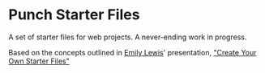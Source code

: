 # Punch Starter Files
A set of starter files for web projects. A never-ending work in progress.

Based on the concepts outlined in [Emily Lewis](http://twitter.com/emilylewis)' presentation, ["Create Your Own Starter Files"](http://abrightumbrella.com/blog/create-your-own-starter-files)
